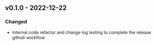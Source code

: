 ## v0.1.0 - 2022-12-22
### Changed
* Internal code refactor and change log testing to complete the release github workflow.
